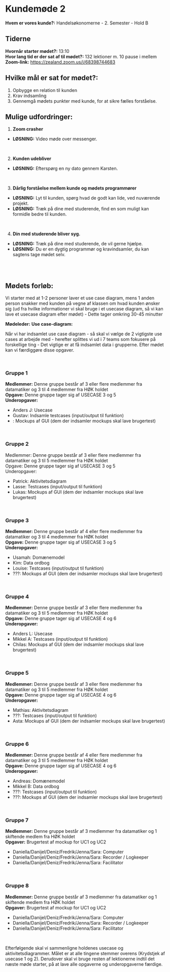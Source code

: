# Kundemøde 2

**Hvem er vores kunde?:** Handelsøkonomerne - 2. Semester - Hold B

## Tiderne 
**Hvornår starter mødet?:** 13:10
<br/>
**Hvor lang tid er der sat af til mødet?:** 132 lektioner m. 10 pause i mellem
<br/>
**Zoom-link:** https://zealand.zoom.us/j/68398744683

## Hvilke mål er sat for mødet?:
1. Opbygge en relation til kunden
2. Krav indsamling
3. Gennemgå mødets punkter med kunde, for at sikre fælles forståelse.

## Mulige udfordringer:
1. **Zoom crasher**
- **LØSNING:** Video møde over messenger.
<br/>

2. **Kunden udebliver**
- **LØSNING:** Efterspørg en ny dato gennem Karsten.
<br/>

3. **Dårlig forståelse mellem kunde og mødets programmører**
- **LØSNING:** Lyt til kunden, spørg hvad de godt kan lide, ved nuværende projekt. 
- **LØSNING:** Træk på dine med studerende, find en som muligt kan formidle bedre til kunden.
<br/>

4. **Din med studerende bliver syg.**
- **LØSNING:** Træk på dine med studerende, de vil gerne hjælpe.
- **LØSNING:** Du er en dygtig programmør og kravindsamler, du kan sagtens tage mødet selv.
<br/>
<br/>

## Mødets forløb:
Vi starter med at 1-2 personer laver et use case diagram, mens 1 anden person snakker med kunden på vegne af klassen om hvad kunden ønsker sig (ud fra hvilke informationer vi skal bruge i et usecase diagram, så vi kan lave et usecase diagram efter mødet) - Dette tager omkring 30-45 minutter

**Mødeleder:** 
**Use case-diagram:** 


Når vi har indsamlet use case diagram - så skal vi vælge de 2 vigtigste use cases at arbejde med - herefter splittes vi ud i 7 teams som fokusere på forskellige ting -  Det vigtige er at få indsamlet data i grupperne. Efter mødet kan vi færdiggøre disse opgaver. 

<br/>

### Gruppe 1
**Medlemmer:** Denne gruppe består af 3 eller flere medlemmer fra datamatiker og 3 til 4 medlemmer fra HØK holdet
<br/>
**Opgave:** Denne gruppe tager sig af USECASE 3 og 5
<br/>
**Underopgaver:**
- Anders J: Usecase
- Gustav: Indsamle testcases (input/output til funktion)
- : Mockups af GUI (dem der indsamler mockups skal lave brugertest)

<br/>

### Gruppe 2 
Medlemmer: Denne gruppe består af 3 eller flere medlemmer fra datamatiker og 3 til 5 medlemmer fra HØK holdet
<br/>
Opgave: Denne gruppe tager sig af USECASE 3 og 5
<br/>
Underopgaver: 
- Patrick: Aktivitetsdiagram
- Lasse: Testcases (input/output til funktion)
- Lukas: Mockups af GUI (dem der indsamler mockups skal lave brugertest)

<br/>

### Gruppe 3
**Medlemmer:** Denne gruppe består af 4 eller flere medlemmer fra datamatiker og 3 til 4 medlemmer fra HØK holdet
<br/>
**Opgave:** Denne gruppe tager sig af USECASE 3 og 5
<br/>
**Underopgaver:**
- Usamah: Domænemodel
- Kim: Data ordbog
- Louise: Testcases (input/output til funktion)
- ???: Mockups af GUI (dem der indsamler mockups skal lave brugertest)

<br/>

### Gruppe 4 
**Medlemmer:** Denne gruppe består af 3 eller flere medlemmer fra datamatiker og 3 til 5 medlemmer fra HØK holdet
<br/>
**Opgave:** Denne gruppe tager sig af USECASE 4 og 6
<br/>
**Underopgaver:**
- Anders L: Usecase 
- Mikkel A: Testcases (input/output til funktion)
- Chilas: Mockups af GUI (dem der indsamler mockups skal lave brugertest)

<br/>

### Gruppe 5 
**Medlemmer:** Denne gruppe består af 3 eller flere medlemmer fra datamatiker og 3 til 5 medlemmer fra HØK holdet
<br/>
**Opgave:** Denne gruppe tager sig af USECASE 4 og 6
<br/>
**Underopgaver:**
- Mathias: Aktivitetsdiagram
- ???: Testcases (input/output til funktion)
- Asta: Mockups af GUI (dem der indsamler mockups skal lave brugertest)

<br/>

### Gruppe 6 
**Medlemmer:** Denne gruppe består af 4 eller flere medlemmer fra datamatiker og 3 til 5 medlemmer fra HØK holdet
<br/>
**Opgave:** Denne gruppe tager sig af USECASE 4 og 6
<br/>
**Underopgaver:**
- Andreas: Domænemodel
- Mikkel B: Data ordbog
- ???: Testcases (input/output til funktion)
- ???: Mockups af GUI (dem der indsamler mockups skal lave brugertest)

<br/>

### Gruppe 7
**Medlemmer:** Denne gruppe består af 3 medlemmer fra datamatiker og 1 skiftende medlem fra HØK holdet
<br/>
**Opgaver:** Brugertest af mockup for UC1 og UC2
- Daniella/Danijel/Deniz/Fredrik/Jenna/Sara: Computer 
- Daniella/Danijel/Deniz/Fredrik/Jenna/Sara: Recorder / Logkeeper
- Daniella/Danijel/Deniz/Fredrik/Jenna/Sara: Facilitator

<br/>

### Gruppe 8
**Medlemmer:** Denne gruppe består af 3 medlemmer fra datamatiker og 1 skiftende medlem fra HØK holdet
<br/>
**Opgaver:** Brugertest af mockup for UC1 og UC2
- Daniella/Danijel/Deniz/Fredrik/Jenna/Sara: Computer 
- Daniella/Danijel/Deniz/Fredrik/Jenna/Sara: Recorder / Logkeeper
- Daniella/Danijel/Deniz/Fredrik/Jenna/Sara: Facilitator

<br/>

Efterfølgende skal vi sammenligne holdenes usecase og aktivitetsdiagrammer. Målet er at alle tingene stemmer overens (Krydstjek af usecase 1 og 2). Derudover skal vi bruge resten af lektionerne indtil det næste møde starter, på at lave alle opgaverne og underopgaverne færdige.
